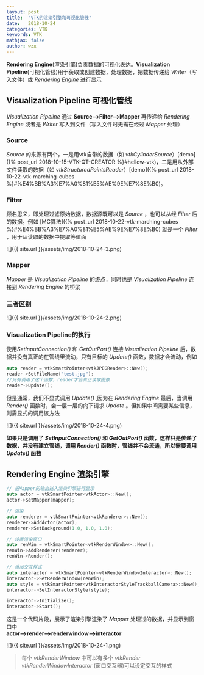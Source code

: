 ```yaml
---
layout: post
title:  "VTK的渲染引擎和可视化管线"
date:   2018-10-24
categories: VTK
keywords: VTK
mathjax: false
author: wzx
---
```


**Rendering Engine**(渲染引擎)负责数据的可视化表达。**Visualization Pipeline**(可视化管线)用于获取或创建数据，处理数据，把数据传递给 *Writer*（写入文件）或 *Rendering Engine* 进行显示




## Visualization Pipeline 可视化管线
*Visualization Pipeline* 通过 **Source——>Filter——>Mapper** 再传递给 *Rendering Engine* 或者是 *Writer* 写入到文件（写入文件时无需在经过 *Mapper* 处理）

### Source
*Source* 的来源有两个，一是用vtk自带的数据（如 *vtkCylinderSource*）[demo]({% post_url 2018-10-15-VTK-QT-CREATOR %}#hellow-vtk)，二是用从外部文件读取的数据（如 *vtkStructuredPointsReader*）[demo]({% post_url 2018-10-22-vtk-marching-cubes %}#%E4%BB%A3%E7%A0%81%E5%AE%9E%E7%8E%B0)。

### Filter
顾名思义，即处理过滤原始数据，数据源既可以是 *Source* ，也可以从经 *Filter* 后的数据。例如 [MC算法]({% post_url 2018-10-22-vtk-marching-cubes %}#%E4%BB%A3%E7%A0%81%E5%AE%9E%E7%8E%B0) 就是一个 *Filter* ，用于从读取的数据中提取等值面

![]({{ site.url }}/assets/img/2018-10-24-3.png)

### Mapper
*Mapper* 是 *Visualization Pipeline* 的终点，同时也是 *Visualization Pipeline* 连接到 *Rendering Engine* 的桥梁

### 三者区别
![]({{ site.url }}/assets/img/2018-10-24-2.png)

### Visualization Pipeline的执行

使用*SetInputConnection()* 和 *GetOutPort()* 连接 *Visualization Pipeline* 后，数据并没有真正的在管线里流动，只有目标的 *Update()* 函数，数据才会流动，例如
```c++
auto reader = vtkSmartPointer<vtkJPEGReader>::New();
reader->SetFileName("test.jpg");
//只有调用了这个函数，reader才会真正读取图像
reader->Update();
```
但是通常，我们不显式调用 *Update()* ,因为在 *Rendering Engine* 最后，当调用 *Render()* 函数时，会一层一层的向下请求 *Update* 。但如果中间需要某些信息，则需显式的调用该方法

![]({{ site.url }}/assets/img/2018-10-24-4.png)  

**如果只是调用了 *SetInputConnection()* 和 *GetOutPort()* 函数，这样只是传递了数据，并没有建立管线，调用 *Render()* 函数时，管线并不会流通，所以需要调用 *Update()* 函数**

## Rendering Engine 渲染引擎
```c++
// 把Mapper的输出送入渲染引擎进行显示
auto actor = vtkSmartPointer<vtkActor>::New();
actor->SetMapper(mapper);

// 渲染
auto renderer = vtkSmartPointer<vtkRenderer>::New();
renderer->AddActor(actor);
renderer->SetBackground(1.0, 1.0, 1.0);

// 设置渲染窗口
auto renWin = vtkSmartPointer<vtkRenderWindow>::New();
renWin->AddRenderer(renderer);
renWin->Render();

// 添加交互样式
auto interactor = vtkSmartPointer<vtkRenderWindowInteractor>::New();
interactor->SetRenderWindow(renWin);
auto style = vtkSmartPointer<vtkInteractorStyleTrackballCamera>::New();
interactor->SetInteractorStyle(style);

interactor->Initialize();
interactor->Start();
```
这是一个代码片段，展示了渲染引擎渲染了 *Mapper* 处理过的数据，并显示到窗口中  
**actor——>render——>renderwindow——>interactor**

![]({{ site.url }}/assets/img/2018-10-24-1.png)

> 每个 *vtkRenderWindow* 中可以有多个 *vtkRender*  
*vtkRenderWindowInteractor* (窗口交互器)可以设定交互的样式
